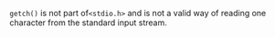 `getch()` is not part of`<stdio.h>` and is not a valid way of reading one character from the standard input stream.
